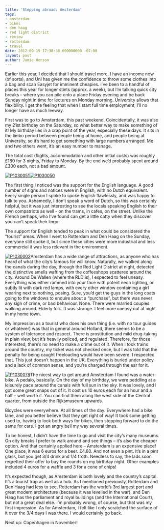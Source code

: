 ```yaml
---
title: 'Stepping abroad: Amsterdam'
tags:
- amsterdam
- bikes
- den haag
- red light district
- review
- rotterdam
- travel
date: 2012-09-19 17:38:38.000000000 -07:00
layout: post
author: Jamie Henson
---
```


Earlier this year, I decided that I should travel more. I have an income now (of sorts), and Uni has given me the confidence to throw some clothes into a bag and scan Easyjet for imminent cheapies. I’ve been to a handful of places this year for longer stints (approx. a week), but I’m talking quick city breaks – where you can pile onto a plane Friday evening and be back Sunday night in time for lectures on Monday morning. University allows that flexibility. I get the feeling that when I start full time employment, I’ll no longer have as much leeway.

First was to go to Amsterdam, this past weekend. Coincidentally, it was also my 21st birthday on the Saturday, so what better way to make something of it! My birthday lies in a crap point of the year, especially these days. It sits in the limbo period between people being at home, and people being at University, so it’s hard to get something with large numbers arranged. Me and two others went, it’s an easy number to manage.

<!-- more -->

The total cost (flights, accommodation and other initial costs) was roughly £180 for 3 nights, Friday to Monday. By the end we’d probably spent around £300 each, not a bad amount.

[![P1030051](http://jh47.com/wp-content/uploads/2012/09/P1030051_thumb.jpg "P1030051")](http://jh47.com/wp-content/uploads/2012/09/P1030051.jpg)[![P1030050](http://jh47.com/wp-content/uploads/2012/09/P1030050_thumb.jpg "P1030050")](http://jh47.com/wp-content/uploads/2012/09/P1030050.jpg)

The first thing I noticed was the support for the English language. A good number of signs and notices were in English, with no Dutch equivalent. Every single person I spoke to spoke English flawlessly, and was happy to talk to you. Ashamedly, I don’t speak a word of Dutch, so this was certainly helpful, but it was just interesting to see the locals speaking English to their own compatriots as well - on the trams, in cafes, on the street. Unlike the French perhaps, who I’ve found can get a little catty when they discover you can’t speak their lingo.

The support for English tended to peak in what could be considered the “tourist” areas. When I went to Rotterdam and Den Haag on the Sunday, everyone still spoke it, but since these cities were more industrial and less commercial it was less relevant in the environment.

[![P1030002](http://jh47.com/wp-content/uploads/2012/09/P1030002_thumb.jpg "P1030002")](http://jh47.com/wp-content/uploads/2012/09/P1030002.jpg)Amsterdam has a wide range of attractions, as anyone who has heard of what the city’s famous for will know. Naturally, we walked along the canals during the day, through the Red Light District at night, detected the distinctive smells wafting from the coffeeshops scattered around the city. Around De Wallen (where the RLD is), I expected to feel uneasy. Everything was either rammed into your face with potent neon lighting, or subtly lit with dark red lamps, with every other window containing a girl wearing next to nothing, posing. Sure, you’d get the guys in the long coats going to the windows to enquire about a “purchase”, but there was never any sign of crime, or bad behaviour. None. There were married couples walking around. Elderly folk. It was strange. I feel more uneasy out at night in my home town.

My impression as a tourist who does his own thing (i.e. with no tour guides or whatever) was that in general around Holland, there seems to be a system of tolerance and respect. There is prostitution and mild drug-taking in plain view, but it’s heavily policed, and regulated. Therefore, for those interested, there’s no need to make a crime out of it. When I took trains around the country, my ticket was not checked once, but I was told that the penalty for being caught freeloading would have been severe. I respected that. This just doesn’t happen in the UK. Everything is buried under policy and a lack of common sense, and you’re charged through the ear for it.

[![P1030078](http://jh47.com/wp-content/uploads/2012/09/P1030078_thumb.jpg "P1030078")](http://jh47.com/wp-content/uploads/2012/09/P1030078.jpg)The nicest way to get around Amsterdam I found was a water-bike. A pedalo, basically. On the day of my birthday, we were peddling at a leisurely pace around the canals with full sun in the sky. It was lovely, and I got some great snaps out of it. It cost us 10 euros each for an hour and a half – well worth it. You can find them along the west side of the Central quarter, from outside the Rijksmuseum upwards.

Bicycles were everywhere. At all times of the day. Everywhere had a bike lane, and you better believe that they get right of way! It took some getting used to, having to look both ways for bikes, then stepping forward to do the same for cars. I got an angry bell my way several times.

To be honest, I didn’t have the time to go and visit the city’s many museums. On city breaks I prefer to walk around and see things – it’s also the cheaper option. And that certainly applied here – Amsterdam is an expensive place! One place, it was 6 euros for a beer. £4.80\. And not even a pint. It’s in a pint glass, but you get 3/4 drink and 1/4 froth. Needless to say, the lads soon regretted their offer to buy the rounds on my birthday night. Other examples included 4 euros for a waffle and 3 for a cone of chips!

It’s expected though, as Amsterdam is both lovely and the country’s capital. It’s a tourist trap as well as a hub. As I mentioned previously, Rotterdam and Den Haag had less to see. Rotterdam has the world’s 3rd largest port and great modern architecture (because it was levelled in the war), and Den Haag has the parliament and royal buildings (and the International Court), but not a great deal else. I’m probably wrong, of course, but that was my first impression. As for Amsterdam, I felt like I only scratched the surface of it over the 3/4 days I was there. I would certainly go back.

Next up: Copenhagen in November!
